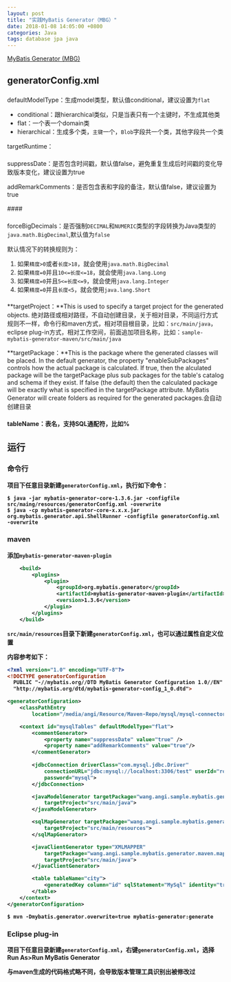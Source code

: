 ```yaml
---
layout: post
title: "实践MyBatis Generator（MBG）"
date: 2018-01-08 14:05:00 +0800
categories: Java
tags: database jpa java
---
```


[MyBatis Generator (MBG)](http://www.mybatis.org/generator/)

## generatorConfig.xml

### <classPathEntry>

### <context>

defaultModelType：生成model类型，默认值conditional，建议设置为`flat`

* conditional：跟hierarchical类似，只是当表只有一个主键时，不生成其他类
* flat：一个表一个domain类
* hierarchical：生成多个类，`主键`一个，`Blob`字段共一个类，其他字段共一个类



targetRuntime：

#### <properties>

#### <plugin>

#### <commentGenerator>

suppressDate：是否包含时间戳，默认值false，避免重复生成后时间戳的变化导致版本变化，建议设置为true

addRemarkComments：是否包含表和字段的备注，默认值false，建议设置为true

####　<connectionFactory>

#### <jdbcConnection>

#### <javaTypeResolver>

forceBigDecimals：是否强制`DECIMAL`和`NUMERIC`类型的字段转换为Java类型的`java.math.BigDecimal`,默认值为`false`

默认情况下的转换规则为：

1. 如果`精度>0`或者`长度>18`，就会使用`java.math.BigDecimal`
2. 如果`精度=0`并且`10<=长度<=18`，就会使用`java.lang.Long`
3. 如果`精度=0`并且`5<=长度<=9`，就会使用`java.lang.Integer`
4. 如果`精度=0`并且`长度<5`，就会使用`java.lang.Short`

#### <javaModelGenerator>

**targetProject：**This is used to specify a target project for the generated objects.  绝对路径或相对路径，不自动创建目录，关于相对目录，不同运行方式规则不一样，命令行和maven方式，相对项目根目录，比如：`src/main/java`，eclipse plug-in方式，相对工作空间，前面追加项目名称，比如：`sample-mybatis-generator-maven/src/main/java`

**targetPackage：**This is the package where the generated classes will be placed.  In the default generator, the property "enableSubPackages" controls how the actual package is calculated.  If true, then the alculated package will be the targetPackage plus sub packages for the table's catalog and schema if they exist. If false (the default) then the calculated package will be exactly what is specified in the targetPackage attribute.      MyBatis Generator will create folders as required for the generated packages.会自动创建目录

#### <sqlMapGenerator>

#### <javaClientGenerator>

#### <table>

tableName：表名，支持SQL通配符，比如%

## 运行

### 命令行

项目下任意目录新建`generatorConfig.xml`，执行如下命令：

```shell
$ java -jar mybatis-generator-core-1.3.6.jar -configfile src/maing/resources/generatorConfig.xml -overwrite
$ java -cp mybatis-generator-core-x.x.x.jar org.mybatis.generator.api.ShellRunner -configfile generatorConfig.xml -overwrite
```

### maven

添加`mybatis-generator-maven-plugin`

```xml
	<build>
		<plugins>
			<plugin>
				<groupId>org.mybatis.generator</groupId>
				<artifactId>mybatis-generator-maven-plugin</artifactId>
				<version>1.3.6</version>
			</plugin>
		</plugins>
	</build>
```

`src/main/resources`目录下新建`generatorConfig.xml`，也可以通过属性自定义位置

内容参考如下：

```xml
<?xml version="1.0" encoding="UTF-8"?>
<!DOCTYPE generatorConfiguration
  PUBLIC "-//mybatis.org//DTD MyBatis Generator Configuration 1.0//EN"
  "http://mybatis.org/dtd/mybatis-generator-config_1_0.dtd">

<generatorConfiguration>
	<classPathEntry
		location="/media/angi/Resource/Maven-Repo/mysql/mysql-connector-java/5.1.45/mysql-connector-java-5.1.45.jar" />

	<context id="mysqlTables" defaultModelType="flat">
		<commentGenerator>
			<property name="suppressDate" value="true" />
			<property name="addRemarkComments" value="true"/>
		</commentGenerator>
		
		<jdbcConnection driverClass="com.mysql.jdbc.Driver"
			connectionURL="jdbc:mysql://localhost:3306/test" userId="root"
			password="mysql">
		</jdbcConnection>

		<javaModelGenerator targetPackage="wang.angi.sample.mybatis.generator.maven.model"
			targetProject="src/main/java">
		</javaModelGenerator>

		<sqlMapGenerator targetPackage="wang.angi.sample.mybatis.generator.maven.mapper"
			targetProject="src/main/resources">
		</sqlMapGenerator>

		<javaClientGenerator type="XMLMAPPER"
			targetPackage="wang.angi.sample.mybatis.generator.maven.mapper"
			targetProject="src/main/java">
		</javaClientGenerator>

		<table tableName="city">
			<generatedKey column="id" sqlStatement="MySql" identity="true" />
		</table>
	</context>
</generatorConfiguration>
```



```shell
$ mvn -Dmybatis.generator.overwrite=true mybatis-generator:generate
```

### Eclipse plug-in

项目下任意目录新建`generatorConfig.xml`，右键`generatorConfig.xml`，选择Run As>Run MyBatis Generator

与maven生成的代码格式略不同，会导致版本管理工具识别出被修改过
